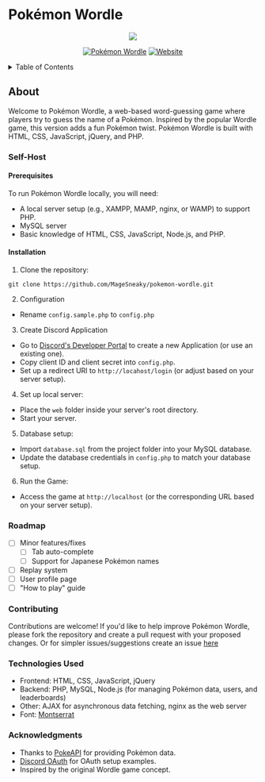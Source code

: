 
# Pokémon Wordle
<p align="center">
  <a href="https://sneaky.pink">
    <img src="https://sneaky.pink/images/pokemonwordlebanner.png"></a>
</p>
<p align="center">
<a href="https://github.com/MageSneaky/pokemon-wordle"><img alt="Pokémon Wordle" src="https://img.shields.io/github/repo-size/MageSneaky/pokemon-wordle?color=pink&label=Repo%20Size&logo=github&style=flat-square"></a>
<a href="https://sneaky.pink"><img alt="Website" src="https://img.shields.io/website?down_color=pink down_message=sneaky.pink&label=Website&up_color=pink&up_message=sneaky.pink&url=https%3A%2F%2Fsneaky.pink"></a>
</p>

<details>
  <summary>Table of Contents</summary>
  <ol>
    <li><a href="#about">About</a></li>
    <li><a href="#self-host">Self-Host</a></li>
    <li><a href="#roadmap">Roadmap</a></li>
    <li><a href="#contributing">Contributing</a></li>
    <li><a href="#technologies-used">Technologies Used</a></li>
    <li><a href="#acknowledgments">Acknowledgments</a></li>
  </ol>
</details>

## About
Welcome to Pokémon Wordle, a web-based word-guessing game where players try to guess the name of a Pokémon. Inspired by the popular Wordle game, this version adds a fun Pokémon twist. Pokémon Wordle is built with HTML, CSS, JavaScript, jQuery, and PHP.

### Self-Host
#### Prerequisites
To run Pokémon Wordle locally, you will need:
- A local server setup (e.g., XAMPP, MAMP, nginx, or WAMP) to support PHP.
- MySQL server
- Basic knowledge of HTML, CSS, JavaScript, Node.js, and PHP.

#### Installation
1. Clone the repository:
```
git clone https://github.com/MageSneaky/pokemon-wordle.git
```

2. Configuration
- Rename ``config.sample.php`` to ``config.php``

3. Create Discord Application
- Go to [Discord's Developer Portal](https://discord.com/developers/applications) to create a new Application (or use an existing one).
- Copy client ID and client secret into ``config.php``.
- Set up a redirect URI to ``http://locahost/login`` (or adjust based on your server setup).

4. Set up local server:
- Place the ``web`` folder inside your server's root directory.
- Start your server.

5. Database setup:
- Import ``database.sql`` from the project folder into your MySQL database.
- Update the database credentials in ``config.php`` to match your database setup.

6. Run the Game:
- Access the game at ``http://localhost`` (or the corresponding URL based on your server setup).

### Roadmap
- [ ] Minor features/fixes
   - [ ] Tab auto-complete
   - [ ] Support for Japanese Pokémon names
- [ ] Replay system
- [ ] User profile page
- [ ] "How to play" guide

### Contributing
Contributions are welcome! If you'd like to help improve Pokémon Wordle, please fork the repository and create a pull request with your proposed changes. Or for simpler issues/suggestions create an issue [here](https://github.com/MageSneaky/pokemon-wordle/issues)

### Technologies Used
- Frontend: HTML, CSS, JavaScript, jQuery
- Backend: PHP, MySQL, Node.js (for managing Pokémon data, users, and leaderboards)
- Other: AJAX for asynchronous data fetching, nginx as the web server
- Font: [Montserrat](https://fonts.google.com/specimen/Montserrat)

### Acknowledgments
- Thanks to [PokeAPI](https://pokeapi.co/) for providing Pokémon data.
- [Discord OAuth](https://github.com/MarkisDev/discordoauth) for OAuth setup examples.
- Inspired by the original Wordle game concept.